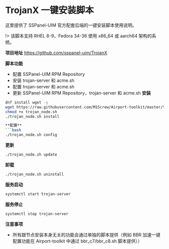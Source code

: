 # TrojanX 一键安装脚本
这里提供了 SSPanel-UIM 官方配套后端的一键安装脚本使用说明。

!> 该脚本支持 RHEL 8-9，Fedora 34-36 使用 x86_64 或 aarch64 架构的系统。

**项目地址**
https://github.com/sspanel-uim/TrojanX

**脚本功能**
- 配置 SSPanel-UIM RPM Repository
- 安装 trojan-server 和 acme.sh
- 配置 trojan-server 和 acme.sh
- 更新 SSPanel-UIM RPM Repository，trojan-server 和 acme.sh
**安装**
```bash
dnf install wget -y
wget https://raw.githubusercontent.com/M1Screw/Airport-toolkit/master/trojan_node.sh
chmod +x trojan_node.sh
./trojan_node.sh install

**配置**
```bash
./trojan_node.sh config
```
**更新**
```bash
./trojan_node.sh update
```
**卸载**
```bash
./trojan_node.sh uninstall
```
**服务启动**
```bash
systemctl start trojan-server
```
**服务停止**
```bash
systemctl stop trojan-server
```
**注意事项**
- 所有跟节点安装本身无关的功能会通过单独的脚本提供（例如 BBR 加速一键配置功能在 Airport-toolkit 中通过 bbr_c7/bbr_c8.sh 脚本提供））